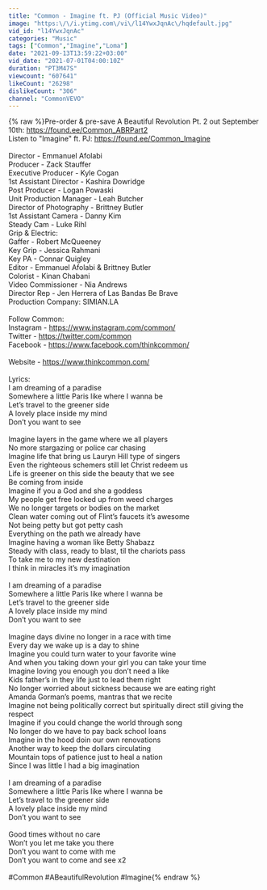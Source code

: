 ```yaml
---
title: "Common - Imagine ft. PJ (Official Music Video)"
image: "https:\/\/i.ytimg.com\/vi\/l14YwxJqnAc\/hqdefault.jpg"
vid_id: "l14YwxJqnAc"
categories: "Music"
tags: ["Common","Imagine","Loma"]
date: "2021-09-13T13:59:22+03:00"
vid_date: "2021-07-01T04:00:10Z"
duration: "PT3M47S"
viewcount: "607641"
likeCount: "26298"
dislikeCount: "306"
channel: "CommonVEVO"
---
```

{% raw %}Pre-order &amp; pre-save A Beautiful Revolution Pt. 2 out September 10th: <a rel="nofollow" target="blank" href="https://found.ee/Common_ABRPart2">https://found.ee/Common_ABRPart2</a> <br />Listen to &quot;Imagine&quot; ft. PJ: <a rel="nofollow" target="blank" href="https://found.ee/Common_Imagine">https://found.ee/Common_Imagine</a><br /><br />Director - Emmanuel Afolabi <br />Producer - Zack Stauffer <br />Executive Producer - Kyle Cogan <br />1st Assistant Director - Kashira Dowridge  <br />Post Producer - Logan Powaski  <br />Unit Production Manager - Leah Butcher<br />Director of Photography - Brittney Butler <br />1st Assistant Camera - Danny Kim<br />Steady Cam - Luke Rihl <br />Grip &amp; Electric:<br />Gaffer - Robert McQueeney <br />Key Grip - Jessica Rahmani <br />Key PA - Connar Quigley<br />Editor - Emmanuel Afolabi &amp; Brittney Butler<br />Colorist - Kinan Chabani<br />Video Commissioner - Nia Andrews <br />Director Rep - Jen Herrera of Las Bandas Be Brave <br />Production Company: SIMIAN.LA<br /><br />Follow Common:<br />Instagram - <a rel="nofollow" target="blank" href="https://www.instagram.com/common/">https://www.instagram.com/common/</a><br />Twitter - <a rel="nofollow" target="blank" href="https://twitter.com/common">https://twitter.com/common</a><br />Facebook - <a rel="nofollow" target="blank" href="https://www.facebook.com/thinkcommon/">https://www.facebook.com/thinkcommon/</a><br /><br />Website - <a rel="nofollow" target="blank" href="https://www.thinkcommon.com/">https://www.thinkcommon.com/</a><br /><br />Lyrics:<br />I am dreaming of a paradise <br />Somewhere a little Paris like where I wanna be <br />Let’s travel to the greener side <br />A lovely place inside my mind <br />Don’t you want to see<br /><br />Imagine layers in the game where we all players <br />No more stargazing or police car chasing <br />Imagine life that bring us Lauryn Hill type of singers <br />Even the righteous schemers still let Christ redeem us <br />Life is greener on this side the beauty that we see<br />Be coming from inside <br />Imagine if you a God and she a goddess <br />My people get free locked up from weed charges <br />We no longer targets or bodies on the market <br />Clean water coming out of Flint’s faucets it’s awesome <br />Not being petty but got petty cash <br />Everything on the path we already have <br />Imagine having a woman like Betty Shabazz <br />Steady with class, ready to blast, til the chariots pass<br />To take me to my new destination <br />I think in miracles it’s my imagination <br /><br />I am dreaming of a paradise <br />Somewhere a little Paris like where I wanna be <br />Let’s travel to the greener side <br />A lovely place inside my mind <br />Don’t you want to see<br /><br />Imagine days divine no longer in a race with time <br />Every day we wake up is a day to shine <br />Imagine you could turn water to your favorite wine <br />And when you taking down your girl you can take your time <br />Imagine loving you enough you don’t need a like <br />Kids father’s in they life just to lead them right <br />No longer worried about sickness because we are eating right <br />Amanda Gorman’s poems, mantras that we recite <br />Imagine not being politically correct but spiritually direct still giving the respect <br />Imagine if you could change the world through song <br />No longer do we have to pay back school loans <br />Imagine in the hood doin our own renovations <br />Another way to keep the dollars circulating <br />Mountain tops of patience just to heal a nation<br />Since I was little I had a big imagination <br /><br />I am dreaming of a paradise <br />Somewhere a little Paris like where I wanna be <br />Let’s travel to the greener side <br />A lovely place inside my mind <br />Don’t you want to see<br /><br />Good times without no care <br />Won’t you let me take you there<br />Don’t you want to come with me <br />Don’t you want to come and see x2<br /><br />#Common #ABeautifulRevolution #Imagine{% endraw %}

